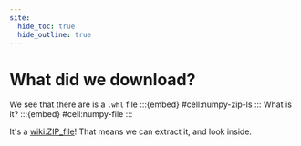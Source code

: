 ```yaml
---
site:
  hide_toc: true
  hide_outline: true
---
```




# What did we download?

We see that there are is a `.whl` file
:::{embed} #cell:numpy-zip-ls
:::
What is it?
:::{embed} #cell:numpy-file
:::

It's a <wiki:ZIP_file>! That means we can extract it, and look inside.
